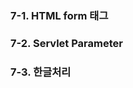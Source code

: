 ### 7-1. HTML form 태그


### 7-2. Servlet Parameter

### 7-3. 한글처리

<!--stackedit_data:
eyJoaXN0b3J5IjpbLTE3NDQzNjY2MzBdfQ==
-->